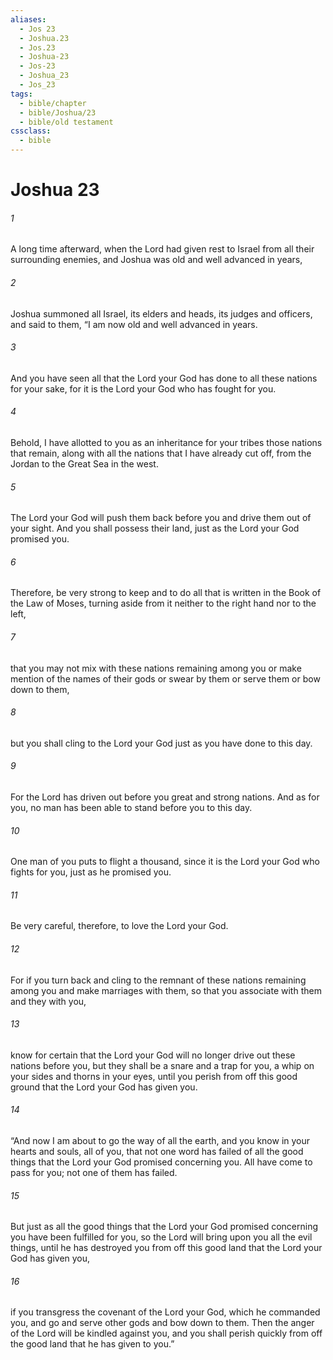```yaml
---
aliases:
  - Jos 23
  - Joshua.23
  - Jos.23
  - Joshua-23
  - Jos-23
  - Joshua_23
  - Jos_23
tags:
  - bible/chapter
  - bible/Joshua/23
  - bible/old testament
cssclass:
  - bible
---
```


# Joshua 23

###### 1
A long time afterward, when the Lord had given rest to Israel from all their surrounding enemies, and Joshua was old and well advanced in years,
###### 2
Joshua summoned all Israel, its elders and heads, its judges and officers, and said to them, “I am now old and well advanced in years.
###### 3
And you have seen all that the Lord your God has done to all these nations for your sake, for it is the Lord your God who has fought for you.
###### 4
Behold, I have allotted to you as an inheritance for your tribes those nations that remain, along with all the nations that I have already cut off, from the Jordan to the Great Sea in the west.
###### 5
The Lord your God will push them back before you and drive them out of your sight. And you shall possess their land, just as the Lord your God promised you.
###### 6
Therefore, be very strong to keep and to do all that is written in the Book of the Law of Moses, turning aside from it neither to the right hand nor to the left,
###### 7
that you may not mix with these nations remaining among you or make mention of the names of their gods or swear by them or serve them or bow down to them,
###### 8
but you shall cling to the Lord your God just as you have done to this day.
###### 9
For the Lord has driven out before you great and strong nations. And as for you, no man has been able to stand before you to this day.
###### 10
One man of you puts to flight a thousand, since it is the Lord your God who fights for you, just as he promised you.
###### 11
Be very careful, therefore, to love the Lord your God.
###### 12
For if you turn back and cling to the remnant of these nations remaining among you and make marriages with them, so that you associate with them and they with you,
###### 13
know for certain that the Lord your God will no longer drive out these nations before you, but they shall be a snare and a trap for you, a whip on your sides and thorns in your eyes, until you perish from off this good ground that the Lord your God has given you.
###### 14
“And now I am about to go the way of all the earth, and you know in your hearts and souls, all of you, that not one word has failed of all the good things that the Lord your God promised concerning you. All have come to pass for you; not one of them has failed.
###### 15
But just as all the good things that the Lord your God promised concerning you have been fulfilled for you, so the Lord will bring upon you all the evil things, until he has destroyed you from off this good land that the Lord your God has given you,
###### 16
if you transgress the covenant of the Lord your God, which he commanded you, and go and serve other gods and bow down to them. Then the anger of the Lord will be kindled against you, and you shall perish quickly from off the good land that he has given to you.”


